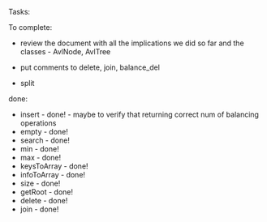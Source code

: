 Tasks:

To complete:
* review the document with all the implications we did so far and the classes - AvlNode, AvlTree
* put comments to delete, join, balance_del

* split 



done:
* insert - done! - maybe to verify that returning correct num of balancing operations
* empty - done!
* search - done!
* min - done!
* max - done!
* keysToArray - done!
* infoToArray - done!
* size - done!
* getRoot - done!
* delete - done!
* join - done!



